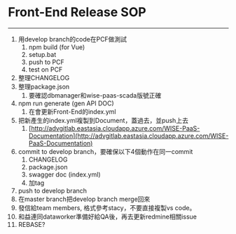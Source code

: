 # Front-End Release SOP

---

1. 用develop branch的code在PCF做測試
   1. npm build \(for Vue\)
   2. setup.bat
   3. push to PCF
   4. test on PCF
2. 整理CHANGELOG
3. 整理package.json
   1. 要確認dbmanager和wise-paas-scada版號正確
4. npm run generate \(gen API DOC\)
   1. 在會更新Front-End的index.yml
5. 把新產生的index.yml複製到Document，蓋過去，並push上去
   1. [http://advgitlab.eastasia.cloudapp.azure.com/WISE-PaaS-Documentation](http://advgitlab.eastasia.cloudapp.azure.com/WISE-PaaS-Documentation)
6. commit to develop branch，要確保以下4個動作在同一commit
   1. CHANGELOG
   2. package.json
   3. swagger doc \(index.yml\)
   4. 加tag
7. push to develop branch
8. 在master branch把develop branch merge回來
9. 發信給team members, 格式參考stacy，不要直接複製vs code。
10. 和益連同dataworker準備好給QA後，再去更新redmine相關issue
11. REBASE?



